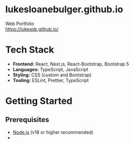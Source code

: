# lukesloanebulger.github.io
Web Portfolio  
https://lukeasb.github.io/

# Tech Stack
- **Frontend:** React, Next.js, React-Bootstrap, Bootstrap 5
- **Languages:** TypeScript, JavaScript
- **Styling:** CSS (custom and Bootstrap)
- **Tooling:** ESLint, Prettier, TypeScript

# Getting Started

## Prerequisites
- [Node.js](https://nodejs.org/) (v18 or higher recommended)
-